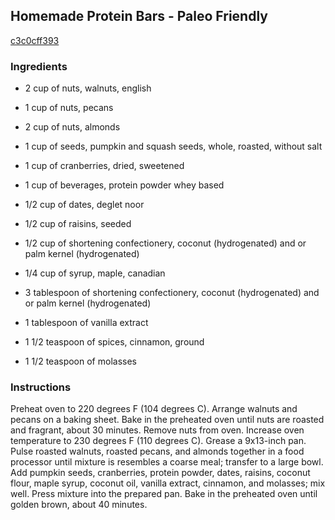 ## Homemade Protein Bars - Paleo Friendly

[c3c0cff393](http://allrecipes.com/recipe/homemade-protein-bars---paleo-friendly/)

### Ingredients

 - 2 cup of nuts, walnuts, english

 - 1 cup of nuts, pecans

 - 2 cup of nuts, almonds

 - 1 cup of seeds, pumpkin and squash seeds, whole, roasted, without salt

 - 1 cup of cranberries, dried, sweetened

 - 1 cup of beverages, protein powder whey based

 - 1/2 cup of dates, deglet noor

 - 1/2 cup of raisins, seeded

 - 1/2 cup of shortening confectionery, coconut (hydrogenated) and or palm kernel (hydrogenated)

 - 1/4 cup of syrup, maple, canadian

 - 3 tablespoon of shortening confectionery, coconut (hydrogenated) and or palm kernel (hydrogenated)

 - 1 tablespoon of vanilla extract

 - 1 1/2 teaspoon of spices, cinnamon, ground

 - 1 1/2 teaspoon of molasses

### Instructions

Preheat oven to 220 degrees F (104 degrees C). Arrange walnuts and pecans on a baking sheet. Bake in the preheated oven until nuts are roasted and fragrant, about 30 minutes. Remove nuts from oven. Increase oven temperature to 230 degrees F (110 degrees C). Grease a 9x13-inch pan. Pulse roasted walnuts, roasted pecans, and almonds together in a food processor until mixture is resembles a coarse meal; transfer to a large bowl. Add pumpkin seeds, cranberries, protein powder, dates, raisins, coconut flour, maple syrup, coconut oil, vanilla extract, cinnamon, and molasses; mix well. Press mixture into the prepared pan. Bake in the preheated oven until golden brown, about 40 minutes.